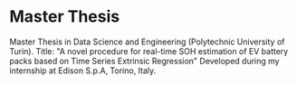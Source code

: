 # Master Thesis

Master Thesis in Data Science and Engineering (Polytechnic University of Turin).
Title: "A novel procedure for real-time SOH estimation of EV battery packs based on Time Series Extrinsic Regression"
Developed during my internship at Edison S.p.A, Torino, Italy.
